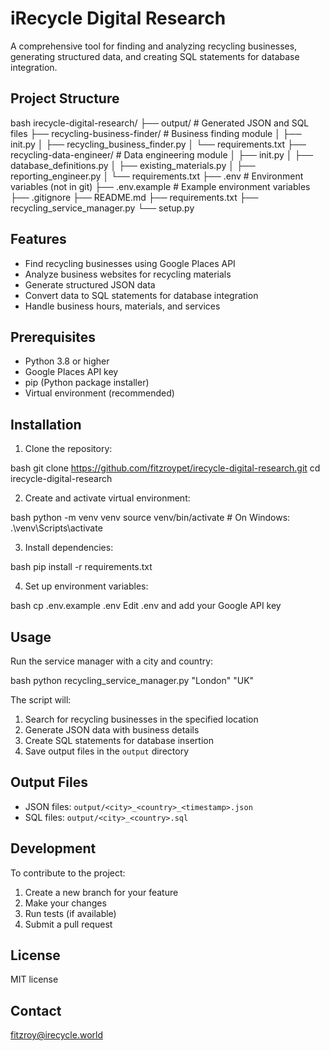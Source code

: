 # iRecycle Digital Research

A comprehensive tool for finding and analyzing recycling businesses, generating structured data, and creating SQL statements for database integration.

## Project Structure 

bash
irecycle-digital-research/
├── output/ # Generated JSON and SQL files
├── recycling-business-finder/ # Business finding module
│ ├── init.py
│ ├── recycling_business_finder.py
│ └── requirements.txt
├── recycling-data-engineer/ # Data engineering module
│ ├── init.py
│ ├── database_definitions.py
│ ├── existing_materials.py
│ ├── reporting_engineer.py
│ └── requirements.txt
├── .env # Environment variables (not in git)
├── .env.example # Example environment variables
├── .gitignore
├── README.md
├── requirements.txt
├── recycling_service_manager.py
└── setup.py


## Features

- Find recycling businesses using Google Places API
- Analyze business websites for recycling materials
- Generate structured JSON data
- Convert data to SQL statements for database integration
- Handle business hours, materials, and services

## Prerequisites

- Python 3.8 or higher
- Google Places API key
- pip (Python package installer)
- Virtual environment (recommended)

## Installation

1. Clone the repository:

bash
git clone https://github.com/fitzroypet/irecycle-digital-research.git
cd irecycle-digital-research

2. Create and activate virtual environment:

bash
python -m venv venv
source venv/bin/activate # On Windows: .\venv\Scripts\activate

3. Install dependencies:

bash
pip install -r requirements.txt

4. Set up environment variables:

bash
cp .env.example .env
Edit .env and add your Google API key

## Usage

Run the service manager with a city and country:

bash
python recycling_service_manager.py "London" "UK"


The script will:
1. Search for recycling businesses in the specified location
2. Generate JSON data with business details
3. Create SQL statements for database insertion
4. Save output files in the `output` directory

## Output Files

- JSON files: `output/<city>_<country>_<timestamp>.json`
- SQL files: `output/<city>_<country>.sql`

## Development

To contribute to the project:

1. Create a new branch for your feature
2. Make your changes
3. Run tests (if available)
4. Submit a pull request

## License

MIT license

## Contact

fitzroy@irecycle.world